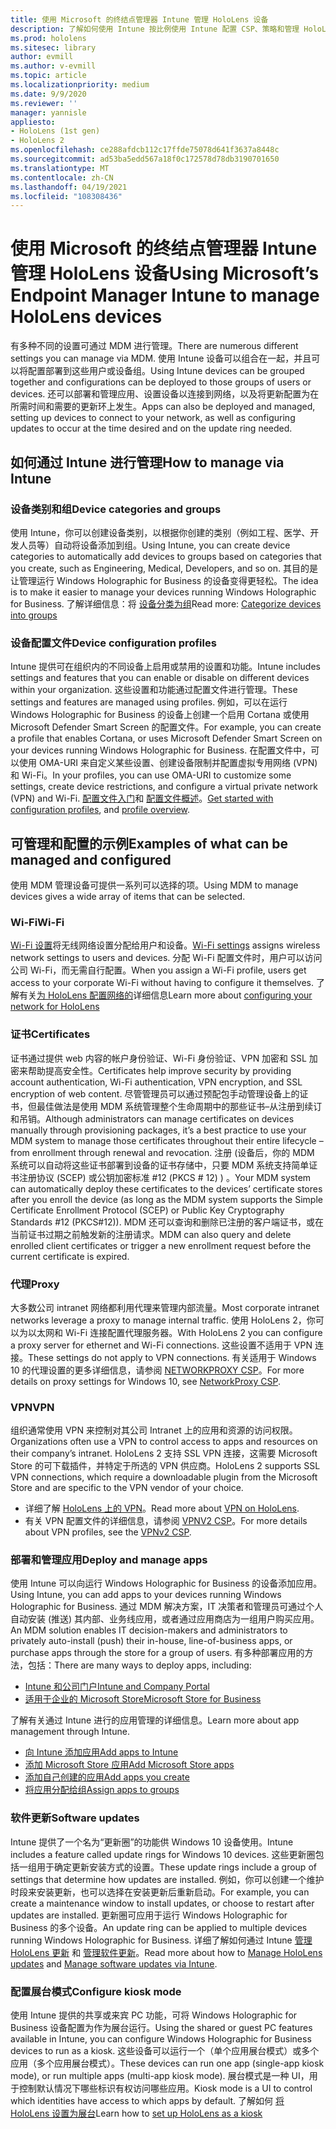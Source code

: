 ```yaml
---
title: 使用 Microsoft 的终结点管理器 Intune 管理 HoloLens 设备
description: 了解如何使用 Intune 按比例使用 Intune 配置 CSP、策略和管理 HoloLens 混合现实设备。
ms.prod: hololens
ms.sitesec: library
author: evmill
ms.author: v-evmill
ms.topic: article
ms.localizationpriority: medium
ms.date: 9/9/2020
ms.reviewer: ''
manager: yannisle
appliesto:
- HoloLens (1st gen)
- HoloLens 2
ms.openlocfilehash: ce288afdcb112c17ffde75078d641f3637a8448c
ms.sourcegitcommit: ad53ba5edd567a18f0c172578d78db3190701650
ms.translationtype: MT
ms.contentlocale: zh-CN
ms.lasthandoff: 04/19/2021
ms.locfileid: "108308436"
---
```

# <a name="using-microsofts-endpoint-manager-intune-to-manage-hololens-devices"></a><span data-ttu-id="00771-103">使用 Microsoft 的终结点管理器 Intune 管理 HoloLens 设备</span><span class="sxs-lookup"><span data-stu-id="00771-103">Using Microsoft’s Endpoint Manager Intune to manage HoloLens devices</span></span>

<span data-ttu-id="00771-104">有多种不同的设置可通过 MDM 进行管理。</span><span class="sxs-lookup"><span data-stu-id="00771-104">There are numerous different settings you can manage via MDM.</span></span> <span data-ttu-id="00771-105">使用 Intune 设备可以组合在一起，并且可以将配置部署到这些用户或设备组。</span><span class="sxs-lookup"><span data-stu-id="00771-105">Using Intune devices can be grouped together and configurations can be deployed to those groups of users or devices.</span></span> <span data-ttu-id="00771-106">还可以部署和管理应用、设置设备以连接到网络，以及将更新配置为在所需时间和需要的更新环上发生。</span><span class="sxs-lookup"><span data-stu-id="00771-106">Apps can also be deployed and managed, setting up devices to connect to your network, as well as configuring updates to occur at the time desired and on the update ring needed.</span></span> 

## <a name="how-to-manage-via-intune"></a><span data-ttu-id="00771-107">如何通过 Intune 进行管理</span><span class="sxs-lookup"><span data-stu-id="00771-107">How to manage via Intune</span></span>

### <a name="device-categories-and-groups"></a><span data-ttu-id="00771-108">设备类别和组</span><span class="sxs-lookup"><span data-stu-id="00771-108">Device categories and groups</span></span>
<span data-ttu-id="00771-109">使用 Intune，你可以创建设备类别，以根据你创建的类别（例如工程、医学、开发人员等）自动将设备添加到组。</span><span class="sxs-lookup"><span data-stu-id="00771-109">Using Intune, you can create device categories to automatically add devices to groups based on categories that you create, such as Engineering, Medical, Developers, and so on.</span></span> <span data-ttu-id="00771-110">其目的是让管理运行 Windows Holographic for Business 的设备变得更轻松。</span><span class="sxs-lookup"><span data-stu-id="00771-110">The idea is to make it easier to manage your devices running Windows Holographic for Business.</span></span>
<span data-ttu-id="00771-111">了解详细信息：将 [设备分类为组](https://docs.microsoft.com/mem/intune/enrollment/device-group-mapping)</span><span class="sxs-lookup"><span data-stu-id="00771-111">Read more: [Categorize devices into groups](https://docs.microsoft.com/mem/intune/enrollment/device-group-mapping)</span></span>

### <a name="device-configuration-profiles"></a><span data-ttu-id="00771-112">设备配置文件</span><span class="sxs-lookup"><span data-stu-id="00771-112">Device configuration profiles</span></span>
<span data-ttu-id="00771-113">Intune 提供可在组织内的不同设备上启用或禁用的设置和功能。</span><span class="sxs-lookup"><span data-stu-id="00771-113">Intune includes settings and features that you can enable or disable on different devices within your organization.</span></span> <span data-ttu-id="00771-114">这些设置和功能通过配置文件进行管理。</span><span class="sxs-lookup"><span data-stu-id="00771-114">These settings and features are managed using profiles.</span></span> <span data-ttu-id="00771-115">例如，可以在运行 Windows Holographic for Business 的设备上创建一个启用 Cortana 或使用 Microsoft Defender Smart Screen 的配置文件。</span><span class="sxs-lookup"><span data-stu-id="00771-115">For example, you can create a profile that enables Cortana, or uses Microsoft Defender Smart Screen on your devices running Windows Holographic for Business.</span></span>
<span data-ttu-id="00771-116">在配置文件中，可以使用 OMA-URI 来自定义某些设置、创建设备限制并配置虚拟专用网络 (VPN) 和 Wi-Fi。</span><span class="sxs-lookup"><span data-stu-id="00771-116">In your profiles, you can use OMA-URI to customize some settings, create device restrictions, and configure a virtual private network (VPN) and Wi-Fi.</span></span>
<span data-ttu-id="00771-117">[配置文件入门](https://docs.microsoft.com/mem/intune/configuration/device-profiles)和 [配置文件概述](https://docs.microsoft.com/mem/intune/configuration/device-profile-create)。</span><span class="sxs-lookup"><span data-stu-id="00771-117">[Get started with configuration profiles](https://docs.microsoft.com/mem/intune/configuration/device-profiles), and [profile overview](https://docs.microsoft.com/mem/intune/configuration/device-profile-create).</span></span>

## <a name="examples-of-what-can-be-managed-and-configured"></a><span data-ttu-id="00771-118">可管理和配置的示例</span><span class="sxs-lookup"><span data-stu-id="00771-118">Examples of what can be managed and configured</span></span>

<span data-ttu-id="00771-119">使用 MDM 管理设备可提供一系列可以选择的项。</span><span class="sxs-lookup"><span data-stu-id="00771-119">Using MDM to manage devices gives a wide array of items that can be selected.</span></span> 

### <a name="wi-fi"></a><span data-ttu-id="00771-120">Wi-Fi</span><span class="sxs-lookup"><span data-stu-id="00771-120">Wi-Fi</span></span>
<span data-ttu-id="00771-121">[Wi-Fi 设置](https://docs.microsoft.com/mem/intune/configuration/wi-fi-settings-configure)将无线网络设置分配给用户和设备。</span><span class="sxs-lookup"><span data-stu-id="00771-121">[Wi-Fi settings](https://docs.microsoft.com/mem/intune/configuration/wi-fi-settings-configure) assigns wireless network settings to users and devices.</span></span> <span data-ttu-id="00771-122">分配 Wi-Fi 配置文件时，用户可以访问公司 Wi-Fi，而无需自行配置。</span><span class="sxs-lookup"><span data-stu-id="00771-122">When you assign a Wi-Fi profile, users get access to your corporate Wi-Fi without having to configure it themselves.</span></span>
<span data-ttu-id="00771-123">了解有关[为 HoloLens 配置网络的](hololens-commercial-infrastructure.md)详细信息</span><span class="sxs-lookup"><span data-stu-id="00771-123">Learn more about [configuring your network for HoloLens](hololens-commercial-infrastructure.md)</span></span>

### <a name="certificates"></a><span data-ttu-id="00771-124">证书</span><span class="sxs-lookup"><span data-stu-id="00771-124">Certificates</span></span>
<span data-ttu-id="00771-125">证书通过提供 web 内容的帐户身份验证、Wi-Fi 身份验证、VPN 加密和 SSL 加密来帮助提高安全性。</span><span class="sxs-lookup"><span data-stu-id="00771-125">Certificates help improve security by providing account authentication, Wi-Fi authentication, VPN encryption, and SSL encryption of web content.</span></span> <span data-ttu-id="00771-126">尽管管理员可以通过预配包手动管理设备上的证书，但最佳做法是使用 MDM 系统管理整个生命周期中的那些证书–从注册到续订和吊销。</span><span class="sxs-lookup"><span data-stu-id="00771-126">Although administrators can manage certificates on devices manually through provisioning packages, it’s a best practice to use your MDM system to manage those certificates throughout their entire lifecycle – from enrollment through renewal and revocation.</span></span> <span data-ttu-id="00771-127">注册 (设备后，你的 MDM 系统可以自动将这些证书部署到设备的证书存储中，只要 MDM 系统支持简单证书注册协议 (SCEP) 或公钥加密标准 #12 (PKCS # 12) ) 。</span><span class="sxs-lookup"><span data-stu-id="00771-127">Your MDM system can automatically deploy these certificates to the devices’ certificate stores after you enroll the device (as long as the MDM system supports the Simple Certificate Enrollment Protocol (SCEP) or Public Key Cryptography Standards #12 (PKCS#12)).</span></span> <span data-ttu-id="00771-128">MDM 还可以查询和删除已注册的客户端证书，或在当前证书过期之前触发新的注册请求。</span><span class="sxs-lookup"><span data-stu-id="00771-128">MDM can also query and delete enrolled client certificates or trigger a new enrollment request before the current certificate is expired.</span></span> 

### <a name="proxy"></a><span data-ttu-id="00771-129">代理</span><span class="sxs-lookup"><span data-stu-id="00771-129">Proxy</span></span>
<span data-ttu-id="00771-130">大多数公司 intranet 网络都利用代理来管理内部流量。</span><span class="sxs-lookup"><span data-stu-id="00771-130">Most corporate intranet networks leverage a proxy to manage internal traffic.</span></span> <span data-ttu-id="00771-131">使用 HoloLens 2，你可以为以太网和 Wi-Fi 连接配置代理服务器。</span><span class="sxs-lookup"><span data-stu-id="00771-131">With HoloLens 2 you can configure a proxy server for ethernet and Wi-Fi connections.</span></span> <span data-ttu-id="00771-132">这些设置不适用于 VPN 连接。</span><span class="sxs-lookup"><span data-stu-id="00771-132">These settings do not apply to VPN connections.</span></span> <span data-ttu-id="00771-133">有关适用于 Windows 10 的代理设置的更多详细信息，请参阅 [NETWORKPROXY CSP](https://docs.microsoft.com/windows/client-management/mdm/networkproxy-csp)。</span><span class="sxs-lookup"><span data-stu-id="00771-133">For more details on proxy settings for Windows 10, see [NetworkProxy CSP](https://docs.microsoft.com/windows/client-management/mdm/networkproxy-csp).</span></span>

### <a name="vpn"></a><span data-ttu-id="00771-134">VPN</span><span class="sxs-lookup"><span data-stu-id="00771-134">VPN</span></span>
<span data-ttu-id="00771-135">组织通常使用 VPN 来控制对其公司 Intranet 上的应用和资源的访问权限。</span><span class="sxs-lookup"><span data-stu-id="00771-135">Organizations often use a VPN to control access to apps and resources on their company’s intranet.</span></span> <span data-ttu-id="00771-136">HoloLens 2 支持 SSL VPN 连接，这需要 Microsoft Store 的可下载插件，并特定于所选的 VPN 供应商。</span><span class="sxs-lookup"><span data-stu-id="00771-136">HoloLens 2 supports SSL VPN connections, which require a downloadable plugin from the Microsoft Store and are specific to the VPN vendor of your choice.</span></span> 
- <span data-ttu-id="00771-137">详细了解 [HoloLens 上的 VPN](hololens-network.md#vpn)。</span><span class="sxs-lookup"><span data-stu-id="00771-137">Read more about [VPN on HoloLens](hololens-network.md#vpn).</span></span>
- <span data-ttu-id="00771-138">有关 VPN 配置文件的详细信息，请参阅 [VPNV2 CSP](https://docs.microsoft.com/windows/client-management/mdm/vpnv2-csp)。</span><span class="sxs-lookup"><span data-stu-id="00771-138">For more details about VPN profiles, see the [VPNv2 CSP](https://docs.microsoft.com/windows/client-management/mdm/vpnv2-csp).</span></span>

### <a name="deploy-and-manage-apps"></a><span data-ttu-id="00771-139">部署和管理应用</span><span class="sxs-lookup"><span data-stu-id="00771-139">Deploy and manage apps</span></span>
<span data-ttu-id="00771-140">使用 Intune 可以向运行 Windows Holographic for Business 的设备添加应用。</span><span class="sxs-lookup"><span data-stu-id="00771-140">Using Intune, you can add apps to your devices running Windows Holographic for Business.</span></span> <span data-ttu-id="00771-141">通过 MDM 解决方案，IT 决策者和管理员可通过个人自动安装 (推送) 其内部、业务线应用，或者通过应用商店为一组用户购买应用。</span><span class="sxs-lookup"><span data-stu-id="00771-141">An MDM solution enables IT decision-makers and administrators to privately auto-install (push) their in-house, line-of-business apps, or purchase apps through the store for a group of users.</span></span> <span data-ttu-id="00771-142">有多种部署应用的方法，包括：</span><span class="sxs-lookup"><span data-stu-id="00771-142">There are many ways to deploy apps, including:</span></span>
-   [<span data-ttu-id="00771-143">Intune 和公司门户</span><span class="sxs-lookup"><span data-stu-id="00771-143">Intune and Company Portal</span></span>]( app-deploy-intune.md)
-   [<span data-ttu-id="00771-144">适用于企业的 Microsoft Store</span><span class="sxs-lookup"><span data-stu-id="00771-144">Microsoft Store for Business</span></span>]( app-deploy-store-business.md)

<span data-ttu-id="00771-145">了解有关通过 Intune 进行的应用管理的详细信息。</span><span class="sxs-lookup"><span data-stu-id="00771-145">Learn more about app management through Intune.</span></span>
-   [<span data-ttu-id="00771-146">向 Intune 添加应用</span><span class="sxs-lookup"><span data-stu-id="00771-146">Add apps to Intune</span></span>](https://docs.microsoft.com/mem/intune/apps/apps-add)
-   [<span data-ttu-id="00771-147">添加 Microsoft Store 应用</span><span class="sxs-lookup"><span data-stu-id="00771-147">Add Microsoft Store apps</span></span>](https://docs.microsoft.com/mem/intune/apps/store-apps-windows)
-   [<span data-ttu-id="00771-148">添加自己创建的应用</span><span class="sxs-lookup"><span data-stu-id="00771-148">Add apps you create</span></span>](https://docs.microsoft.com/mem/intune/apps/lob-apps-windows)
- [<span data-ttu-id="00771-149">将应用分配给组</span><span class="sxs-lookup"><span data-stu-id="00771-149">Assign apps to groups</span></span>](https://docs.microsoft.com/mem/intune/apps/apps-deploy)

### <a name="software-updates"></a><span data-ttu-id="00771-150">软件更新</span><span class="sxs-lookup"><span data-stu-id="00771-150">Software updates</span></span>
<span data-ttu-id="00771-151">Intune 提供了一个名为“更新圈”的功能供 Windows 10 设备使用。</span><span class="sxs-lookup"><span data-stu-id="00771-151">Intune includes a feature called update rings for Windows 10 devices.</span></span> <span data-ttu-id="00771-152">这些更新圈包括一组用于确定更新安装方式的设置。</span><span class="sxs-lookup"><span data-stu-id="00771-152">These update rings include a group of settings that determine how updates are installed.</span></span> <span data-ttu-id="00771-153">例如，你可以创建一个维护时段来安装更新，也可以选择在安装更新后重新启动。</span><span class="sxs-lookup"><span data-stu-id="00771-153">For example, you can create a maintenance window to install updates, or choose to restart after updates are installed.</span></span> <span data-ttu-id="00771-154">更新圈可应用于运行 Windows Holographic for Business 的多个设备。</span><span class="sxs-lookup"><span data-stu-id="00771-154">An update ring can be applied to multiple devices running Windows Holographic for Business.</span></span>
<span data-ttu-id="00771-155">详细了解如何通过 Intune [管理 HoloLens 更新](hololens-updates.md) 和 [管理软件更新](https://docs.microsoft.com/mem/intune/protect/windows-update-for-business-configure)。</span><span class="sxs-lookup"><span data-stu-id="00771-155">Read more about how to [Manage HoloLens updates](hololens-updates.md) and [Manage software updates via Intune](https://docs.microsoft.com/mem/intune/protect/windows-update-for-business-configure).</span></span>

### <a name="configure-kiosk-mode"></a><span data-ttu-id="00771-156">配置展台模式</span><span class="sxs-lookup"><span data-stu-id="00771-156">Configure kiosk mode</span></span>
<span data-ttu-id="00771-157">使用 Intune 提供的共享或来宾 PC 功能，可将 Windows Holographic for Business 设备配置为作为展台运行。</span><span class="sxs-lookup"><span data-stu-id="00771-157">Using the shared or guest PC features available in Intune, you can configure Windows Holographic for Business devices to run as a kiosk.</span></span> <span data-ttu-id="00771-158">这些设备可以运行一个（单个应用展台模式）或多个应用（多个应用展台模式）。</span><span class="sxs-lookup"><span data-stu-id="00771-158">These devices can run one app (single-app kiosk mode), or run multiple apps (multi-app kiosk mode).</span></span> <span data-ttu-id="00771-159">展台模式是一种 UI，用于控制默认情况下哪些标识有权访问哪些应用。</span><span class="sxs-lookup"><span data-stu-id="00771-159">Kiosk mode is a UI to control which identities have access to which apps by default.</span></span>
<span data-ttu-id="00771-160">了解如何 [将 HoloLens 设置为展台]( hololens-kiosk.md)</span><span class="sxs-lookup"><span data-stu-id="00771-160">Learn how to [set up HoloLens as a kiosk]( hololens-kiosk.md)</span></span>


